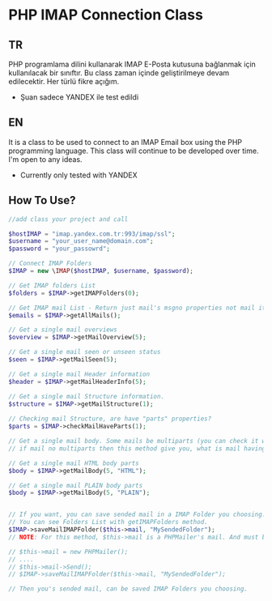 # PHP IMAP Connection Class


## TR
PHP programlama dilini kullanarak IMAP E-Posta kutusuna bağlanmak için kullanılacak bir sınıftır. Bu class zaman içinde geliştirilmeye devam edilecektir. Her türlü fikre açığım.
* Şuan sadece YANDEX ile test edildi


## EN
It is a class to be used to connect to an IMAP Email box using the PHP programming language. This class will continue to be developed over time. I'm open to any ideas.
* Currently only tested with YANDEX

## How To Use?

```php
//add class your project and call

$hostIMAP = "imap.yandex.com.tr:993/imap/ssl";
$username = "your_user_name@domain.com";
$password = "your_passowrd";

// Connect IMAP Folders
$IMAP = new \IMAP($hostIMAP, $username, $password);

// Get IMAP folders List
$folders = $IMAP->getIMAPFolders(0);

// Get IMAP mail List - Return just mail's msgno properties not mail itself
$emails = $IMAP->getAllMails();

// Get a single mail overviews
$overview = $IMAP->getMailOverview(5); 

// Get a single mail seen or unseen status
$seen = $IMAP->getMailSeen(5); 

// Get a single mail Header information
$header = $IMAP->getMailHeaderInfo(5);

// Get a single mail Structure information. 
$structure = $IMAP->getMailStructure(1);
                    
// Checking mail Structure, are have "parts" properties?
$parts = $IMAP->checkMailHaveParts(1);

// Get a single mail body. Some mails be multiparts (you can check it with checkMailHaveParts method ) and you must choose which want to one seeing.
// if mail no multiparts then this method give you, what is mail having.

// Get a single mail HTML body parts
$body = $IMAP->getMailBody(5, "HTML");

// Get a single mail PLAIN body parts
$body = $IMAP->getMailBody(5, "PLAIN");


// If you want, you can save sended mail in a IMAP Folder you choosing. If dont choose, mails save "Sent" folder. 
// You can see Folders List with getIMAPFolders method.
$IMAP->saveMailIMAPFolder($this->mail, "MySendedFolder");
// NOTE: For this method, $this->mail is a PHPMailer's mail. And must be like 

// $this->mail = new PHPMailer(); 
// ....
// $this->mail->Send();
// $IMAP->saveMailIMAPFolder($this->mail, "MySendedFolder");

// Then you's sended mail, can be saved IMAP Folders you choosing.


```

